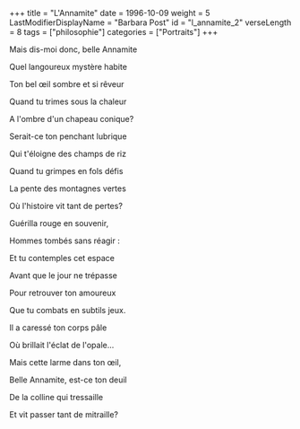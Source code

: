 +++
title = "L'Annamite"
date = 1996-10-09
weight = 5
LastModifierDisplayName = "Barbara Post"
id = "l_annamite_2"
verseLength = 8
tags = ["philosophie"]
categories = ["Portraits"]
+++

Mais dis-moi donc, belle Annamite

Quel langoureux mystère habite

Ton bel œil sombre et si rêveur

Quand tu trimes sous la chaleur

A l'ombre d'un chapeau conique?

Serait-ce ton penchant lubrique

Qui t'éloigne des champs de riz

Quand tu grimpes en fols défis

La pente des montagnes vertes

Où l'histoire vit tant de pertes?

Guérilla rouge en souvenir,

Hommes tombés sans réagir :

Et tu contemples cet espace

Avant que le jour ne trépasse

Pour retrouver ton amoureux

Que tu combats en subtils jeux.

Il a caressé ton corps pâle

Où brillait l'éclat de l'opale...

Mais cette larme dans ton œil,

Belle Annamite, est-ce ton deuil

De la colline qui tressaille

Et vit passer tant de mitraille?
